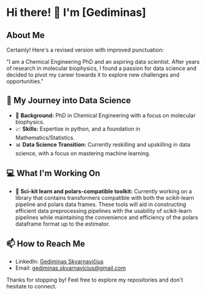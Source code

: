 
# Hi there! 👋 I'm [Gediminas]

## About Me
Certainly! Here's a revised version with improved punctuation:

"I am a Chemical Engineering PhD and an aspiring data scientist. After years of research in molecular biophysics, I found a passion for data science and decided to pivot my career towards it to explore new challenges and opportunities."

## 🚀 My Journey into Data Science
- 🔬 **Background:** PhD in Chemical Engineering with a focus on molecular biophysics.
- 📈 **Skills:** Expertise in python, and a foundation in Mathematics/Statistics.
- 📊 **Data Science Transition:** Currently reskilling and upskilling in data science, with a focus on mastering machine learning.

## 💻 What I'm Working On
- 🤖 **Sci-kit learn and polars-compatible toolkit:** Currently working on a library that contains transformers compatible with both the scikit-learn pipeline and polars data frames. These tools will aid in constructing efficient data preprocessing pipelines with the usability of scikit-learn pipelines while maintaining the convenience and efficiency of the polars dataframe format up to the estimator.

## 📫 How to Reach Me
- LinkedIn: [Gediminas Skvarnavičius](https://www.linkedin.com/in/gediminas-skvarnavicius-25244457)
- Email: gediminas.skvarnavicius@gmail.com

Thanks for stopping by! Feel free to explore my repositories and don't hesitate to connect.

